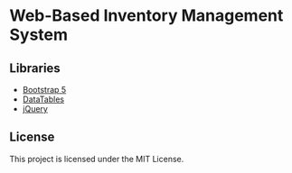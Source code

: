 # Web-Based Inventory Management System

## Libraries

* [Bootstrap 5](https://getbootstrap.com/)
* [DataTables](https://datatables.net/)
* [jQuery](https://jquery.com/)

## License
This project is licensed under the MIT License.
